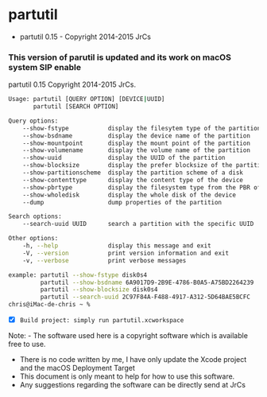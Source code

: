 # partutil
- partutil 0.15 - Copyright 2014-2015 JrCs

### This version of parutil is updated and its work on macOS system SIP enable

partutil 0.15
Copyright 2014-2015 JrCs.

```bash
Usage: partutil [QUERY OPTION] [DEVICE|UUID]
       partutil [SEARCH OPTION]

Query options:
	--show-fstype           display the filesytem type of the partition
	--show-bsdname          display the device name of the partition
	--show-mountpoint       display the mount point of the partition
	--show-volumename       display the volume name of the partition
	--show-uuid             display the UUID of the partition
	--show-blocksize        display the prefer blocksize of the partition
	--show-partitionscheme  display the partition scheme of a disk
	--show-contenttype      display the content type of the device
	--show-pbrtype          display the filesystem type from the PBR of the device
	--show-wholedisk        display the whole disk of the device
	--dump                  dump properties of the partition

Search options: 
	--search-uuid UUID      search a partition with the specific UUID

Other options:
	-h, --help              display this message and exit
	-V, --version           print version information and exit
	-v, --verbose           print verbose messages

example: partutil --show-fstype disk0s4
         partutil --show-bsdname 6A9017D9-2B9E-4786-B0A5-A75BD2264239
         partutil --show-blocksize disk0s4
         partutil --search-uuid 2C97F84A-F488-4917-A312-5D64BAE5BCFC
chris@iMac-de-chris ~ % 
```

- [x] `Build project: simply run partutil.xcworkspace`

Note: - The software used here is a copyright software which is available free to use. 
- There is no code written by me, I have only update the Xcode project and the macOS Deployment Target
- This document is only meant to help for how to use this software. 
- Any suggestions regarding the software can be directly send at JrCs
